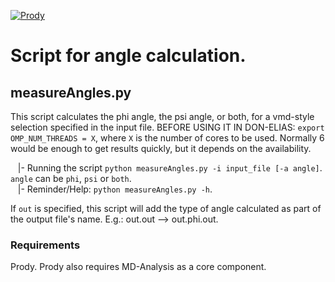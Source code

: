 [![Prody](https://img.shields.io/badge/powered%20by-ProDy-9cf)](http://prody.csb.pitt.edu/index.html)
# Script for angle calculation.

## measureAngles.py
This script calculates the phi angle, the psi angle, or both, for a vmd-style selection specified in the input file.
BEFORE USING IT IN DON-ELIAS: `export OMP_NUM_THREADS = X`, where `X` is the number of cores to be used. Normally 6 would be enough to get results quickly, but it depends on the availability.

&nbsp;&nbsp; |- Running the script `python measureAngles.py -i input_file [-a angle]`. `angle` can be `phi`, `psi` or `both`.<br />
&nbsp;&nbsp; |- Reminder/Help: `python measureAngles.py -h`.<br />

If `out` is specified, this script will add the type of angle calculated as part of the output file's name. E.g.: out.out --> out.phi.out.
### Requirements
Prody. Prody also requires MD-Analysis as a core component.
